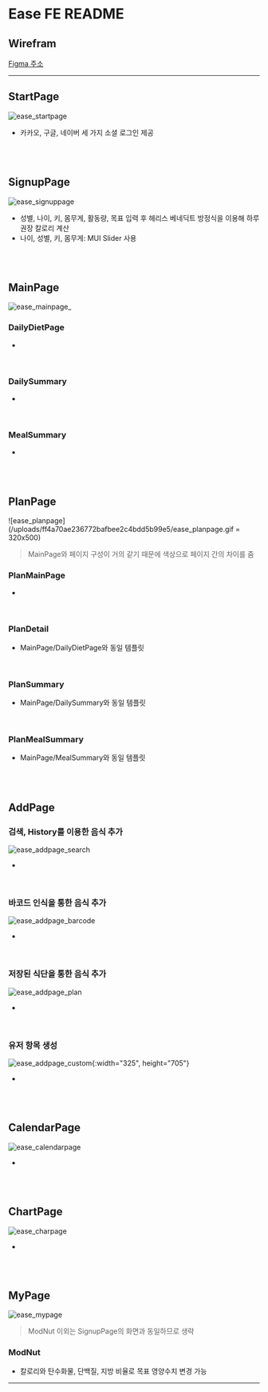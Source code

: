 # Ease FE README

## Wirefram

[Figma 주소](https://www.figma.com/file/obQZZIW01ZKQMaWTnZHP26/Ease(%ED%8A%B9%ED%99%94%ED%94%84%EB%A1%9C%EC%A0%9D%ED%8A%B8)?node-id=0%3A1)

****

## StartPage

![ease_startpage](/uploads/cb33dd6c09b7e98bfa8bb8dba7cda72f/ease_startpage.gif)

* 카카오, 구글, 네이버 세 가지 소셜 로그인 제공 

<br />

<br />

## SignupPage

![ease_signuppage](/uploads/f665507dfcb384a514b060f75a75b38a/ease_signuppage.gif)

* 성별, 나이, 키, 몸무게, 활동량, 목표 입력 후 헤리스 베네딕트 방정식을 이용해 하루 권장 칼로리 계산
* 나이, 성별, 키, 몸무게: MUI Slider 사용

<br />

<br />

## MainPage

![ease_mainpage_](/uploads/0167a218f0cd893408ce79f140c36a93/ease_mainpage_.gif)

### DailyDietPage

* 

<br />

### DailySummary

* 

<br />

### MealSummary

* 

<br />

<br />

## PlanPage

![ease_planpage](/uploads/ff4a70ae236772bafbee2c4bdd5b99e5/ease_planpage.gif = 320x500)

> MainPage와 페이지 구성이 거의 같기 때문에 색상으로 페이지 간의 차이를 줌

### PlanMainPage

* 

<br />

### PlanDetail

* MainPage/DailyDietPage와 동일 템플릿 

<br />

### PlanSummary

* MainPage/DailySummary와 동일 템플릿

<br />

### PlanMealSummary

* MainPage/MealSummary와 동일 템플릿 

<br />

<br />

## AddPage

### 검색, History를 이용한 음식 추가

![ease_addpage_search](/uploads/9eb634b504d515d7d0269083ae09dd3e/ease_addpage_search.gif)

* 

<br />

### 바코드 인식을 통한 음식 추가

![ease_addpage_barcode](/uploads/f8839429174de54c664d9010e406f641/ease_addpage_barcode.gif)

* 

<br />

### 저장된 식단을 통한 음식 추가

![ease_addpage_plan](/uploads/13ce4fee03f8c2a581e034812b689b39/ease_addpage_plan.gif) 

* 

<br />

### 유저 항목 생성

![ease_addpage_custom](/uploads/9d7df345ad089f547b3bb654c0aae5e0/ease_addpage_custom.png){:width="325", height="705"}

* 

<br />

<br />

## CalendarPage

![ease_calendarpage](/uploads/f364da17fcfd6bffaf558e26344a2e16/ease_calendarpage.gif)

* 

<br />

<br />

## ChartPage

![ease_charpage](/uploads/275d47ebafe6fc297465295de5d70ea7/ease_charpage.gif)

* 

<br />

<br />

## MyPage

![ease_mypage](/uploads/e2781e025699735ac019f1d09d527e9b/ease_mypage.gif)

> ModNut 이외는 SignupPage의 화면과 동일하므로 생략

### ModNut

* 칼로리와 탄수화물, 단백질, 지방 비율로 목표 영양수치 변경 가능

****





